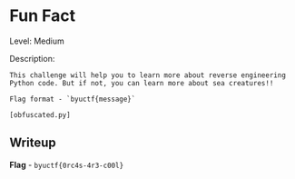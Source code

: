 # Fun Fact
Level: Medium

Description:
```
This challenge will help you to learn more about reverse engineering Python code. But if not, you can learn more about sea creatures!!

Flag format - `byuctf{message}`

[obfuscated.py]
```

## Writeup
**Flag** - `byuctf{0rc4s-4r3-c00l}`